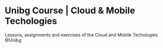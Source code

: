 # Unibg Course | Cloud & Mobile Techologies
Lessons, assignments and exercises of the Cloud and Mobile Techologies @Unibg
